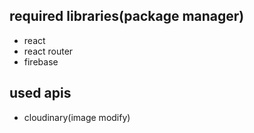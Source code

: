 ## required libraries(package manager)
- react
- react router
- firebase

## used apis
-  cloudinary(image modify)